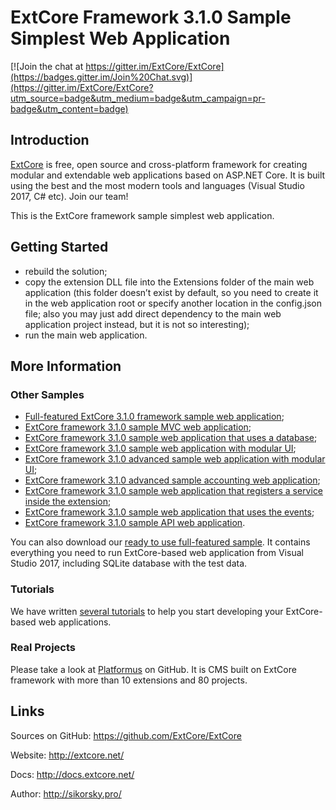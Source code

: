 # ExtCore Framework 3.1.0 Sample Simplest Web Application

[![Join the chat at https://gitter.im/ExtCore/ExtCore](https://badges.gitter.im/Join%20Chat.svg)](https://gitter.im/ExtCore/ExtCore?utm_source=badge&utm_medium=badge&utm_campaign=pr-badge&utm_content=badge)

## Introduction

[ExtCore](https://github.com/ExtCore/ExtCore) is free, open source and cross-platform framework for creating
modular and extendable web applications based on ASP.NET Core. It is built using the best and the most modern
tools and languages (Visual Studio 2017, C# etc). Join our team!

This is the ExtCore framework sample simplest web application.

## Getting Started

* rebuild the solution;
* copy the extension DLL file into the Extensions folder of the main web application (this folder doesn’t exist by default,
so you need to create it in the web application root or specify another location in the config.json file; also you may just
add direct dependency to the main web application project instead, but it is not so interesting);
* run the main web application.

## More Information

### Other Samples

* [Full-featured ExtCore 3.1.0 framework sample web application](https://github.com/ExtCore/ExtCore-Sample);
* [ExtCore framework 3.1.0 sample MVC web application](https://github.com/ExtCore/ExtCore-Sample-Mvc);
* [ExtCore framework 3.1.0 sample web application that uses a database](https://github.com/ExtCore/ExtCore-Sample-Data);
* [ExtCore framework 3.1.0 sample web application with modular UI](https://github.com/ExtCore/ExtCore-Sample-Modular-Ui);
* [ExtCore framework 3.1.0 advanced sample web application with modular UI](https://github.com/ExtCore/ExtCore-Sample-Modular-Ui-Adv);
* [ExtCore framework 3.1.0 advanced sample accounting web application](https://github.com/ExtCore/ExtCore-Sample-Accounting);
* [ExtCore framework 3.1.0 sample web application that registers a service inside the extension](https://github.com/ExtCore/ExtCore-Sample-Service);
* [ExtCore framework 3.1.0 sample web application that uses the events](https://github.com/ExtCore/ExtCore-Sample-Events);
* [ExtCore framework 3.1.0 sample API web application](https://github.com/ExtCore/ExtCore-Sample-Api).

You can also download our [ready to use full-featured sample](http://extcore.net/files/ExtCore-Sample-3.1.0.zip).
It contains everything you need to run ExtCore-based web application from Visual Studio 2017, including SQLite
database with the test data.

### Tutorials

We have written [several tutorials](http://docs.extcore.net/en/latest/getting_started/index.html)
to help you start developing your ExtCore-based web applications.

### Real Projects

Please take a look at [Platformus](https://github.com/Platformus/Platformus) on GitHub. It is CMS
built on ExtCore framework with more than 10 extensions and 80 projects.

## Links

Sources on GitHub: https://github.com/ExtCore/ExtCore

Website: http://extcore.net/

Docs: http://docs.extcore.net/

Author: http://sikorsky.pro/